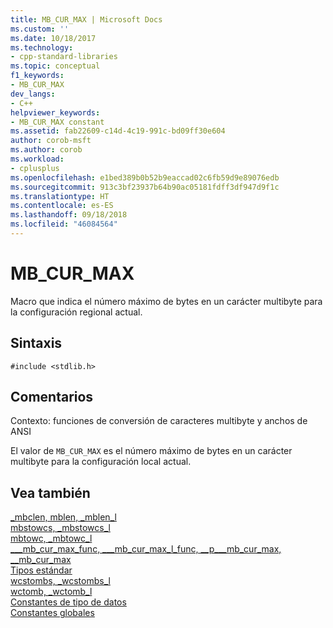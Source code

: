 ```yaml
---
title: MB_CUR_MAX | Microsoft Docs
ms.custom: ''
ms.date: 10/18/2017
ms.technology:
- cpp-standard-libraries
ms.topic: conceptual
f1_keywords:
- MB_CUR_MAX
dev_langs:
- C++
helpviewer_keywords:
- MB_CUR_MAX constant
ms.assetid: fab22609-c14d-4c19-991c-bd09ff30e604
author: corob-msft
ms.author: corob
ms.workload:
- cplusplus
ms.openlocfilehash: e1bed389b0b52b9eaccad02c6fb59d9e89076edb
ms.sourcegitcommit: 913c3bf23937b64b90ac05181fdff3df947d9f1c
ms.translationtype: HT
ms.contentlocale: es-ES
ms.lasthandoff: 09/18/2018
ms.locfileid: "46084564"
---
```

# <a name="mbcurmax"></a>MB_CUR_MAX

Macro que indica el número máximo de bytes en un carácter multibyte para la configuración regional actual.

## <a name="syntax"></a>Sintaxis

`#include <stdlib.h>`

## <a name="remarks"></a>Comentarios

Contexto: funciones de conversión de caracteres multibyte y anchos de ANSI

El valor de `MB_CUR_MAX` es el número máximo de bytes en un carácter multibyte para la configuración local actual.

## <a name="see-also"></a>Vea también

[_mbclen, mblen, _mblen_l](../c-runtime-library/reference/mbclen-mblen-mblen-l.md)<br/>
[mbstowcs, _mbstowcs_l](../c-runtime-library/reference/mbstowcs-mbstowcs-l.md)<br/>
[mbtowc, _mbtowc_l](../c-runtime-library/reference/mbtowc-mbtowc-l.md)<br/>
[&#95;&#95;&#95;mb_cur_max_func, &#95;&#95;&#95;mb_cur_max_l_func, &#95;&#95;p&#95;&#95;&#95;mb_cur_max, &#95;&#95;mb_cur_max](../c-runtime-library/mb-cur-max-func-mb-cur-max-l-func-p-mb-cur-max-mb-cur-max.md)<br/>
[Tipos estándar](../c-runtime-library/standard-types.md)<br/>
[wcstombs, _wcstombs_l](../c-runtime-library/reference/wcstombs-wcstombs-l.md)<br/>
[wctomb, _wctomb_l](../c-runtime-library/reference/wctomb-wctomb-l.md)<br/>
[Constantes de tipo de datos](../c-runtime-library/data-type-constants.md)<br/>
[Constantes globales](../c-runtime-library/global-constants.md)